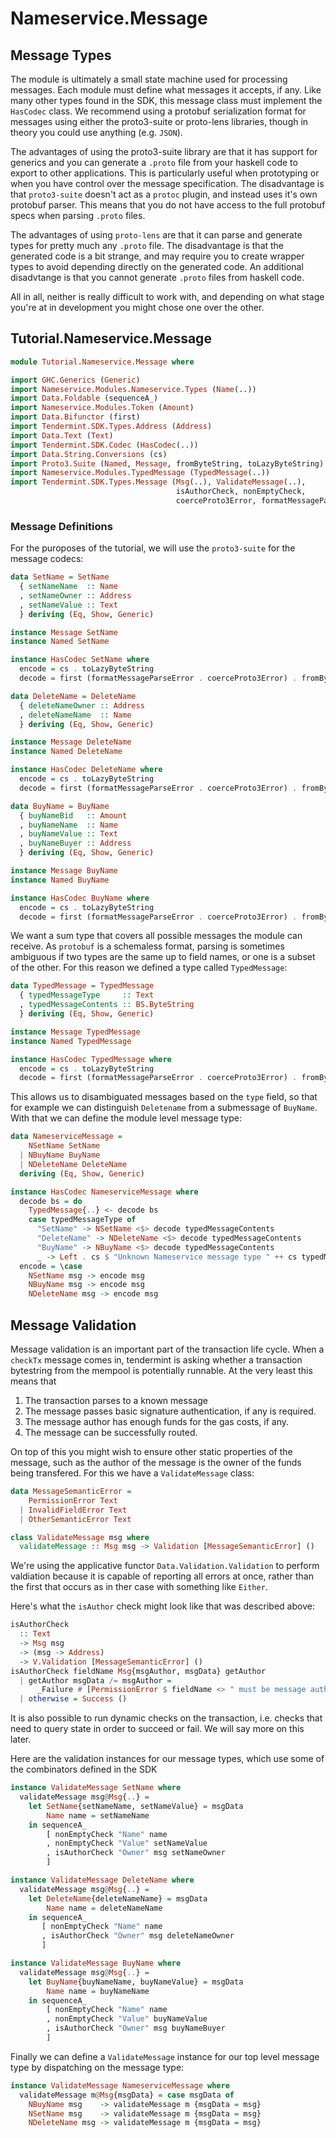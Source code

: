 # Nameservice.Message

## Message Types

The module is ultimately a small state machine used for processing messages. Each module must define what messages it accepts, if any. Like many other types found in the SDK, this message class must implement the `HasCodec` class. We recommend using a protobuf serialization format for messages using either the proto3-suite or proto-lens libraries, though in theory you could use anything (e.g. `JSON`).

The advantages of using the proto3-suite library are that it has support for generics and you can generate a `.proto` file from your haskell code to export to other applications. This is particularly useful when prototyping or when you have control over the message specification. The disadvantage is that `proto3-suite` doesn't act as a `protoc` plugin, and instead uses it's own protobuf parser. This means that you do not have access to the full protobuf specs when parsing `.proto` files.

The advantages of using `proto-lens` are that it can parse and generate types for pretty much any `.proto` file. The disadvantage is that the generated code is a bit strange, and may require you to create wrapper types to avoid depending directly on the generated code. An additional disadvtange is that you cannot generate `.proto` files from haskell code.

All in all, neither is really difficult to work with, and depending on what stage you're at in development you might chose one over the other.

## Tutorial.Nameservice.Message

~~~ haskell
module Tutorial.Nameservice.Message where

import GHC.Generics (Generic)
import Nameservice.Modules.Nameservice.Types (Name(..))
import Data.Foldable (sequenceA_)
import Nameservice.Modules.Token (Amount)
import Data.Bifunctor (first)
import Tendermint.SDK.Types.Address (Address)
import Data.Text (Text)
import Tendermint.SDK.Codec (HasCodec(..))
import Data.String.Conversions (cs)
import Proto3.Suite (Named, Message, fromByteString, toLazyByteString)
import Nameservice.Modules.TypedMessage (TypedMessage(..))
import Tendermint.SDK.Types.Message (Msg(..), ValidateMessage(..),
                                     isAuthorCheck, nonEmptyCheck,
                                     coerceProto3Error, formatMessageParseError)
~~~

### Message Definitions

For the puroposes of the tutorial, we will use the `proto3-suite` for the message codecs:


~~~haskell
data SetName = SetName
  { setNameName  :: Name
  , setNameOwner :: Address
  , setNameValue :: Text
  } deriving (Eq, Show, Generic)

instance Message SetName
instance Named SetName

instance HasCodec SetName where
  encode = cs . toLazyByteString
  decode = first (formatMessageParseError . coerceProto3Error) . fromByteString

data DeleteName = DeleteName
  { deleteNameOwner :: Address
  , deleteNameName  :: Name
  } deriving (Eq, Show, Generic)

instance Message DeleteName
instance Named DeleteName

instance HasCodec DeleteName where
  encode = cs . toLazyByteString
  decode = first (formatMessageParseError . coerceProto3Error) . fromByteString

data BuyName = BuyName
  { buyNameBid   :: Amount
  , buyNameName  :: Name
  , buyNameValue :: Text
  , buyNameBuyer :: Address
  } deriving (Eq, Show, Generic)

instance Message BuyName
instance Named BuyName

instance HasCodec BuyName where
  encode = cs . toLazyByteString
  decode = first (formatMessageParseError . coerceProto3Error) . fromByteString
~~~

We want a sum type that covers all possible messages the module can receive. As `protobuf` is a schemaless format, parsing is sometimes ambiguous if two types are the same up to field names, or one is a subset of the other. For this reason we defined a type called `TypedMessage`:

~~~ haskell ignore
data TypedMessage = TypedMessage
  { typedMessageType     :: Text
  , typedMessageContents :: BS.ByteString
  } deriving (Eq, Show, Generic)

instance Message TypedMessage
instance Named TypedMessage

instance HasCodec TypedMessage where
  encode = cs . toLazyByteString
  decode = first (formatMessageParseError . coerceProto3Error) . fromByteString
~~~

This allows us to disambiguated messages based on the `type` field, so that for example we can distinguish `Deletename` from a submessage of `BuyName`. With that we can define the module level message type:


~~~haskell
data NameserviceMessage =
    NSetName SetName
  | NBuyName BuyName
  | NDeleteName DeleteName
  deriving (Eq, Show, Generic)

instance HasCodec NameserviceMessage where
  decode bs = do
    TypedMessage{..} <- decode bs
    case typedMessageType of
      "SetName" -> NSetName <$> decode typedMessageContents
      "DeleteName" -> NDeleteName <$> decode typedMessageContents
      "BuyName" -> NBuyName <$> decode typedMessageContents
      _ -> Left . cs $ "Unknown Nameservice message type " ++ cs typedMessageType
  encode = \case
    NSetName msg -> encode msg
    NBuyName msg -> encode msg
    NDeleteName msg -> encode msg
~~~

## Message Validation

Message validation is an important part of the transaction life cycle. When a `checkTx` message comes in, tendermint is asking whether a transaction bytestring from the mempool is potentially runnable. At the very least this means that 

1. The transaction parses to a known message
2. The message passes basic signature authentication, if any is required.
3. The message author has enough funds for the gas costs, if any.
4. The message can be successfully routed.

On top of this you might wish to ensure other static properties of the message, such as the author of the message is the owner of the funds being transfered. For this we have a `ValidateMessage` class:

~~~ haskell ignore
data MessageSemanticError =
    PermissionError Text
  | InvalidFieldError Text
  | OtherSemanticError Text

class ValidateMessage msg where
  validateMessage :: Msg msg -> Validation [MessageSemanticError] ()
~~~

We're using the applicative functor `Data.Validation.Validation` to perform valdiation because it is capable of reporting all errors at once, rather than the first that occurs as in ther case with something like `Either`. 

Here's what the `isAuthor` check might look like that was described above:

~~~ haskell ignore
isAuthorCheck
  :: Text
  -> Msg msg
  -> (msg -> Address)
  -> V.Validation [MessageSemanticError] ()
isAuthorCheck fieldName Msg{msgAuthor, msgData} getAuthor
  | getAuthor msgData /= msgAuthor = 
      _Failure # [PermissionError $ fieldName <> " must be message author."]
  | otherwise = Success ()
~~~

It is also possible to run dynamic checks on the transaction, i.e. checks that need to query state in order to succeed or fail. We will say more on this later.

Here are the validation instances for our message types, which use some of the combinators defined in the SDK 

~~~ haskell
instance ValidateMessage SetName where
  validateMessage msg@Msg{..} =
    let SetName{setNameName, setNameValue} = msgData
        Name name = setNameName
    in sequenceA_
        [ nonEmptyCheck "Name" name
        , nonEmptyCheck "Value" setNameValue
        , isAuthorCheck "Owner" msg setNameOwner
        ]

instance ValidateMessage DeleteName where
  validateMessage msg@Msg{..} =
    let DeleteName{deleteNameName} = msgData
        Name name = deleteNameName
    in sequenceA_
       [ nonEmptyCheck "Name" name
       , isAuthorCheck "Owner" msg deleteNameOwner
       ]

instance ValidateMessage BuyName where
  validateMessage msg@Msg{..} =
    let BuyName{buyNameName, buyNameValue} = msgData
        Name name = buyNameName
    in sequenceA_
        [ nonEmptyCheck "Name" name
        , nonEmptyCheck "Value" buyNameValue
        , isAuthorCheck "Owner" msg buyNameBuyer
        ]
~~~

Finally we can define a `ValidateMessage` instance for our top level message type by dispatching on the message type:

~~~ haskell
instance ValidateMessage NameserviceMessage where
  validateMessage m@Msg{msgData} = case msgData of
    NBuyName msg    -> validateMessage m {msgData = msg}
    NSetName msg    -> validateMessage m {msgData = msg}
    NDeleteName msg -> validateMessage m {msgData = msg}
~~~

